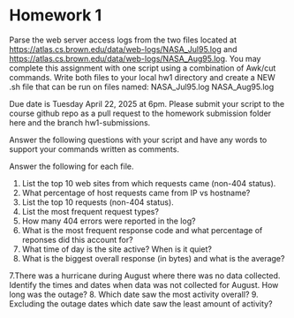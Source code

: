 # Homework 1

Parse the web server access logs from the two files located at https://atlas.cs.brown.edu/data/web-logs/NASA_Jul95.log and https://atlas.cs.brown.edu/data/web-logs/NASA_Aug95.log. You may complete this assignment with one script using a combination of Awk/cut commands. Write both files to your local hw1 directory and create a NEW .sh file that can be run on files named:
NASA_Jul95.log
NASA_Aug95.log

Due date is Tuesday April 22, 2025 at 6pm. Please submit your script to the course github repo as a pull request to the homework submission folder here and the branch hw1-submissions.

Answer the following questions with your script and have any words to support your commands written as comments.

Answer the following for each file.

1. List the top 10 web sites from which requests came (non-404 status).
2. What percentage of host requests came from IP vs hostname?
3. List the top 10 requests (non-404 status).
4. List the most frequent request types? 
5. How many 404 errors were reported in the log? 
6. What is the most frequent response code and what percentage of reponses did this account for? 
7. What time of day is the site active? When is it quiet?
8. What is the biggest overall response (in bytes) and what is the average?

7.There was a hurricane during August where there was no data collected. Identify the times and dates when data was not collected for August. How long was the outage?
8. Which date saw the most activity overall?
9. Excluding the outage dates which date saw the least amount of activity?
